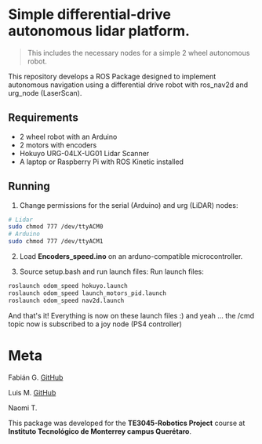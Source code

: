  # Simple differential-drive autonomous lidar  platform.

> This includes the necessary nodes for a simple 2 wheel autonomous robot.

This repository develops a ROS Package designed to implement autonomous navigation using a differential drive robot with ros_nav2d and urg_node (LaserScan).

## Requirements

* 2 wheel robot with an Arduino
* 2 motors with encoders
* Hokuyo URG-04LX-UG01 Lidar Scanner
* A laptop or Raspberry Pi with ROS Kinetic installed

## Running

1. Change permissions for the serial (Arduino) and urg (LiDAR) nodes:
```bash
# Lidar
sudo chmod 777 /dev/ttyACM0 
# Arduino
sudo chmod 777 /dev/ttyACM1
```
2. Load **Encoders_speed.ino** on an arduno-compatible microcontroller.

3. Source setup.bash and run launch files:
Run launch files:
```bash
roslaunch odom_speed hokuyo.launch
roslaunch odom_speed launch_motors_pid.launch
roslaunch odom_speed nav2d.launch
```

And that's it! Everything is now on these launch files :) and yeah ... the /cmd topic now is subscribed to a joy node (PS4 controller)



# Meta

Fabián G. [GitHub](https://github.com/fgomezgo)

Luis M.  [GitHub](https://github.com/lemontyc)

Naomi T.


This package was developed for the **TE3045-Robotics Project** course at **Instituto Tecnológico de Monterrey campus Querétaro**.

